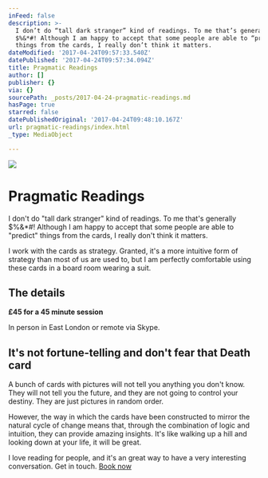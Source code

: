```yaml
---
inFeed: false
description: >-
  I don’t do “tall dark stranger” kind of readings. To me that’s generally
  $%&*#! Although I am happy to accept that some people are able to “predict”
  things from the cards, I really don’t think it matters.
dateModified: '2017-04-24T09:57:33.540Z'
datePublished: '2017-04-24T09:57:34.094Z'
title: Pragmatic Readings
author: []
publisher: {}
via: {}
sourcePath: _posts/2017-04-24-pragmatic-readings.md
hasPage: true
starred: false
datePublishedOriginal: '2017-04-24T09:48:10.167Z'
url: pragmatic-readings/index.html
_type: MediaObject

---
```

![](https://the-grid-user-content.s3-us-west-2.amazonaws.com/4175c189-bde9-4250-a953-520115470517.jpg)

# Pragmatic Readings

I don't do "tall dark stranger" kind of readings. To me that's generally $%&\*\#! Although I am happy to accept that some people are able to "predict" things from the cards, I really don't think it matters.

I work with the cards as strategy. Granted, it's a more intuitive form of strategy than most of us are used to, but I am perfectly comfortable using these cards in a board room wearing a suit.

## The details

**£45 for a 45 minute session**

In person in East London or remote via Skype.

## It's not fortune-telling and don't fear that Death card

A bunch of cards with pictures will not tell you anything you don't know. They will not tell you the future, and they are not going to control your destiny. They are just pictures in random order.

However, the way in which the cards have been constructed to mirror the natural cycle of change means that, through the combination of logic and intuition, they can provide amazing insights. It's like walking up a hill and looking down at your life, it will be great.

I love reading for people, and it's an great way to have a very interesting conversation. Get in touch.
[Book now][0]

[0]: https://docs.google.com/forms/d/e/1FAIpQLSfqGr-0h7-a0W-IM1tPxMcHhefbjWL6IhpV3OwzWxr_F-ayGQ/viewform?usp=sf_link